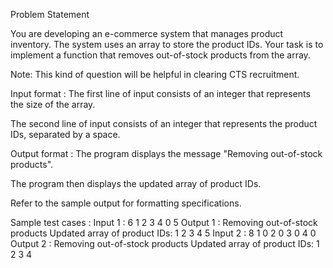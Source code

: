 Problem Statement



You are developing an e-commerce system that manages product inventory. The system uses an array to store the product IDs. Your task is to implement a function that removes out-of-stock products from the array.



Note: This kind of question will be helpful in clearing CTS recruitment.

Input format :
The first line of input consists of an integer that represents the size of the array.

The second line of input consists of an integer that represents the product IDs, separated by a space.

Output format :
The program displays the message "Removing out-of-stock products".

The program then displays the updated array of product IDs.



Refer to the sample output for formatting specifications.

Sample test cases :
Input 1 :
6
1 2 3 4 0 5
Output 1 :
Removing out-of-stock products
Updated array of product IDs: 1 2 3 4 5 
Input 2 :
8
1 0 2 0 3 0 4 0
Output 2 :
Removing out-of-stock products
Updated array of product IDs: 1 2 3 4